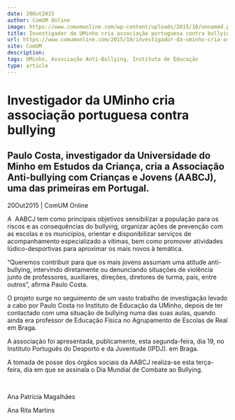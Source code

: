 ```yaml
---
date: 20Out2015
author: ComUM Online
image: https://www.comumonline.com/wp-content/uploads/2015/10/unnamed.png
title: Investigador da UMinho cria associação portuguesa contra bullying
url: https://www.comumonline.com/2015/10/investigador-da-uminho-cria-associacao-portuguesa-contra-bullying/
site: ComUM
description: 
tags: UMinho, Associação Anti-Bullying, Instituto de Educação
type: article
---
```



# Investigador da UMinho cria associação portuguesa contra bullying

## Paulo Costa, investigador da Universidade do Minho em Estudos da Criança, cria a Associação Anti-bullying com Crianças e Jovens (AABCJ), uma das primeiras em Portugal.

20Out2015 | ComUM Online

A  AABCJ tem como principais objetivos sensibilizar a população para os riscos e as consequências do bullying, organizar ações de prevenção com as escolas e os municípios, orientar e disponibilizar serviços de acompanhamento especializado a vítimas, bem como promover atividades lúdico-desportivas para aproximar os mais novos à temática.

“Queremos contribuir para que os mais jovens assumam uma atitude anti-bullying, intervindo diretamente ou denunciando situações de violência junto de professores, auxiliares, direções, diretores de turma, pais, entre outros”, afirma Paulo Costa.

O projeto surge no seguimento de um vasto trabalho de investigação levado a cabo por Paulo Costa no Instituto de Educação da UMinho, depois de ter contactado com uma situação de bullying numa das suas aulas, quando ainda era professor de Educação Física no Agrupamento de Escolas de Real em Braga.

A associação foi apresentada, publicamente, esta segunda-feira, dia 19, no Instituto Português do Desporto e da Juventude (IPDJ). em Braga.

A tomada de posse dos órgãos sociais da AABCJ realiza-se esta terça-feira, dia em que se assinala o Dia Mundial de Combate ao Bullying.

 

Ana Patrícia Magalhães

Ana Rita Martins

